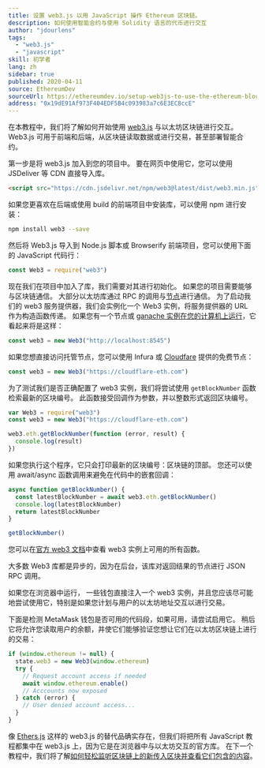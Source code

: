 ```yaml
---
title: 设置 web3.js 以用 JavaScript 操作 Ethereum 区块链。
description: 如何使用智能合约与使用 Solidity 语言的代币进行交互
author: "jdourlens"
tags:
  - "web3.js"
  - "javascript"
skill: 初学者
lang: zh
sidebar: true
published: 2020-04-11
source: EthereumDev
sourceUrl: https://ethereumdev.io/setup-web3js-to-use-the-ethereum-blockchain-in-javascript/
address: "0x19dE91Af973F404EDF5B4c093983a7c6E3EC8ccE"
---
```


在本教程中，我们将了解如何开始使用 [web3.js](https://web3js.readthedocs.io/) 与以太坊区块链进行交互。 Web3.js 可用于前端和后端，从区块链读取数据或进行交易，甚至部署智能合约。

第一步是将 web3.js 加入到您的项目中。 要在网页中使用它，您可以使用 JSDeliver 等 CDN 直接导入库。

```html
<script src="https://cdn.jsdelivr.net/npm/web3@latest/dist/web3.min.js"></script>
```

如果您更喜欢在后端或使用 build 的前端项目中安装库，可以使用 npm 进行安装：

```bash
npm install web3 --save
```

然后将 Web3.js 导入到 Node.js 脚本或 Browserify 前端项目，您可以使用下面的 JavaScript 代码行：

```js
const Web3 = require("web3")
```

现在我们在项目中加入了库，我们需要对其进行初始化。 如果您的项目需要能够与区块链通信。 大部分以太坊库通过 RPC 的调用与[节点](/developers/docs/nodes-and-clients/)进行通信。 为了启动我们的 web3 服务提供器，我们会实例化一个 Web3 实例，将服务提供器的 URL 作为构造函数传递。 如果您有一个节点或 [ganache 实例在您的计算机上运行](https://ethereumdev.io/testing-your-smart-contract-with-existing-protocols-ganache-fork/)，它看起来将是这样：

```js
const web3 = new Web3("http://localhost:8545")
```

如果您想直接访问托管节点，您可以使用 Infura 或 [Cloudfare](https://cloudflare-eth.com/) 提供的免费节点：

```js
const web3 = new Web3("https://cloudflare-eth.com")
```

为了测试我们是否正确配置了 web3 实例，我们将尝试使用 `getBlockNumber` 函数检索最新的区块编号。 此函数接受回调作为参数，并以整数形式返回区块编号。

```js
var Web3 = require("web3")
const web3 = new Web3("https://cloudflare-eth.com")

web3.eth.getBlockNumber(function (error, result) {
  console.log(result)
})
```

如果您执行这个程序，它只会打印最新的区块编号：区块链的顶部。 您还可以使用 await/async 函数调用来避免在代码中的嵌套回调：

```js
async function getBlockNumber() {
  const latestBlockNumber = await web3.eth.getBlockNumber()
  console.log(latestBlockNumber)
  return latestBlockNumber
}

getBlockNumber()
```

您可以在[官方 web3 文档](https://web3js.readthedocs.io/en/v1.2.6/web3-eth.html#)中查看 web3 实例上可用的所有函数。

大多数 Web3 库都是异步的，因为在后台，该库对返回结果的节点进行 JSON RPC 调用。

<Divider />

如果您在浏览器中运行， 一些钱包直接注入一个 web3 实例，并且您应该尽可能地尝试使用它，特别是如果您计划与用户的以太坊地址交互以进行交易。

下面是检测 MetaMask 钱包是否可用的代码段，如果可用，请尝试启用它。 稍后它将允许您读取用户的余额，并使它们能够验证您想让它们在以太坊区块链上进行的交易：

```js
if (window.ethereum != null) {
  state.web3 = new Web3(window.ethereum)
  try {
    // Request account access if needed
    await window.ethereum.enable()
    // Acccounts now exposed
  } catch (error) {
    // User denied account access...
  }
}
```

像 [Ethers.js](https://docs.ethers.io/ethers.js/html/) 这样的 web3.js 的替代品确实存在，但我们将把所有 JavaScript 教程都集中在 web3.js 上，因为它是在浏览器中与以太坊交互的官方库。 在下一个教程中，我们将了解[如何轻松监听区块链上的新传入区块并查看它们包含的内容](https://ethereumdev.io/listening-to-new-transactions-happening-on-the-blockchain/)。
